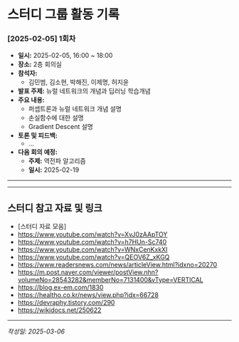 # 스터디 그룹 활동 기록

### [2025-02-05] 1회차

-   **일시:** 2025-02-05, 16:00 ~ 18:00
-   **장소:** 2층 회의실
-   **참석자:**
    -   김민범, 김소현, 박해진, 이제명, 허지윤
-   **발표 주제:** 뉴럴 네트워크의 개념과 딥러닝 학습개념
-   **주요 내용:**
    -   퍼셉트론과 뉴럴 네트워크 개념 설명
    -   손실함수에 대한 설명
    -   Gradient Descent 설명
-   **토론 및 피드백:**
    -   ...
-   **다음 회의 예정:**
    -   **주제:** 역전파 알고리즘
    -   **일시:** 2025-02-19

---

---

## 스터디 참고 자료 및 링크

-   [스터디 자료 모음]
-   https://www.youtube.com/watch?v=XvJ0zAApTOY
-   https://www.youtube.com/watch?v=h7HUn-Sc740
-   https://www.youtube.com/watch?v=WNxCenKxkXI
-   https://www.youtube.com/watch?v=QEOV6Z_xKGQ
-   https://www.readersnews.com/news/articleView.html?idxno=20270
-   https://m.post.naver.com/viewer/postView.nhn?volumeNo=28543282&memberNo=7131400&vType=VERTICAL
-   https://blog.ex-em.com/1830
-   https://healtho.co.kr/news/view.php?idx=66728
-   https://devraphy.tistory.com/290
-   https://wikidocs.net/250622

---

_작성일: 2025-03-06_
